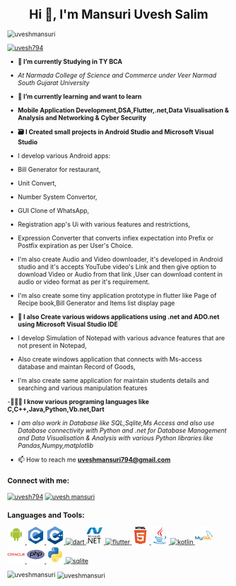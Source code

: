 <h1 align="center">Hi 👋, I'm Mansuri Uvesh Salim</h1>
<p align="left"> <img src="https://komarev.com/ghpvc/?username=uveshmansuri&label=Profile%20views&color=0e75b6&style=flat" alt="uveshmansuri" /> </p>

<p align="left"> <a href="https://twitter.com/uvesh794" target="blank"><img src="https://img.shields.io/twitter/follow/uvesh794?logo=twitter&style=for-the-badge" alt="uvesh794" /></a> </p>

- **🔭 I’m currently Studying in TY BCA**
- *At Narmada College of Science and Commerce under Veer Narmad South Gujarat University*

- **🌱 I’m currently learning and want to learn**
- **Mobile Application Development,DSA,Flutter,.net,Data Visualisation & Analysis and Networking & Cyber Security**

- **🗃️ I Created small projects in Android Studio and Microsoft Visual Studio**
- I develop various Android apps:
- Bill Generator for restaurant,
- Unit Convert,
- Number System Convertor,
- GUI Clone of WhatsApp,
- Registration app's Ui with various features and restrictions,
- Expression Converter that converts infiex expectation into Prefix or Postfix expiration as per User's Choice.
- I'm also create Audio and Video downloader, it's developed in Android studio and it's accepts YouTube video's Link and then give option to download Video or Audio from that link ,User can download content in audio or video format as per it's requirement.
- I'm also create some tiny application prototype in flutter like Page of Recipe book,Bill Generator and Items list display page

- **📂 I also Create various widows applications using .net and ADO.net using Microsoft Visual Studio IDE**
- I develop Simulation of Notepad with various advance features that are not present in Notepad,
- Also create windows application that connects with Ms-access database and maintan Record of Goods,
- I'm also create same application for maintain students details and searching and various manipulation features

-**👨🏻‍💻 I know various programing languages like C,C++,Java,Python,Vb.net,Dart**
- *I am also work in Database like SQL,Sqlite,Ms Access and also use Database connectivity with Python and .net for Database Management and Data Visualisation & Analysis with various Python libraries like Pandas,Numpy,matplotlib*

- 📫 How to reach me **uveshmansuri794@gmail.com**

<h3 align="left">Connect with me:</h3>
<p align="left">
<a href="https://twitter.com/uvesh794" target="blank"><img align="center" src="https://raw.githubusercontent.com/rahuldkjain/github-profile-readme-generator/master/src/images/icons/Social/twitter.svg" alt="uvesh794" height="30" width="40" /></a>
<a href="https://linkedin.com/in/uvesh mansuri" target="blank"><img align="center" src="https://raw.githubusercontent.com/rahuldkjain/github-profile-readme-generator/master/src/images/icons/Social/linked-in-alt.svg" alt="uvesh mansuri" height="30" width="40" /></a>
</p>

<h3 align="left">Languages and Tools:</h3>
<p align="left"> <a href="https://developer.android.com" target="_blank" rel="noreferrer"> <img src="https://raw.githubusercontent.com/devicons/devicon/master/icons/android/android-original-wordmark.svg" alt="android" width="40" height="40"/> </a> <a href="https://www.cprogramming.com/" target="_blank" rel="noreferrer"> <img src="https://raw.githubusercontent.com/devicons/devicon/master/icons/c/c-original.svg" alt="c" width="40" height="40"/> </a> <a href="https://www.w3schools.com/cpp/" target="_blank" rel="noreferrer"> <img src="https://raw.githubusercontent.com/devicons/devicon/master/icons/cplusplus/cplusplus-original.svg" alt="cplusplus" width="40" height="40"/> </a> <a href="https://dart.dev" target="_blank" rel="noreferrer"> <img src="https://www.vectorlogo.zone/logos/dartlang/dartlang-icon.svg" alt="dart" width="40" height="40"/> </a> <a href="https://dotnet.microsoft.com/" target="_blank" rel="noreferrer"> <img src="https://raw.githubusercontent.com/devicons/devicon/master/icons/dot-net/dot-net-original-wordmark.svg" alt="dotnet" width="40" height="40"/> </a> <a href="https://flutter.dev" target="_blank" rel="noreferrer"> <img src="https://www.vectorlogo.zone/logos/flutterio/flutterio-icon.svg" alt="flutter" width="40" height="40"/> </a> <a href="https://www.w3.org/html/" target="_blank" rel="noreferrer"> <img src="https://raw.githubusercontent.com/devicons/devicon/master/icons/html5/html5-original-wordmark.svg" alt="html5" width="40" height="40"/> </a> <a href="https://www.java.com" target="_blank" rel="noreferrer"> <img src="https://raw.githubusercontent.com/devicons/devicon/master/icons/java/java-original.svg" alt="java" width="40" height="40"/> </a> <a href="https://kotlinlang.org" target="_blank" rel="noreferrer"> <img src="https://www.vectorlogo.zone/logos/kotlinlang/kotlinlang-icon.svg" alt="kotlin" width="40" height="40"/> </a> <a href="https://www.mysql.com/" target="_blank" rel="noreferrer"> <img src="https://raw.githubusercontent.com/devicons/devicon/master/icons/mysql/mysql-original-wordmark.svg" alt="mysql" width="40" height="40"/> </a> <a href="https://www.oracle.com/" target="_blank" rel="noreferrer"> <img src="https://raw.githubusercontent.com/devicons/devicon/master/icons/oracle/oracle-original.svg" alt="oracle" width="40" height="40"/> </a> <a href="https://www.php.net" target="_blank" rel="noreferrer"> <img src="https://raw.githubusercontent.com/devicons/devicon/master/icons/php/php-original.svg" alt="php" width="40" height="40"/> </a> <a href="https://www.python.org" target="_blank" rel="noreferrer"> <img src="https://raw.githubusercontent.com/devicons/devicon/master/icons/python/python-original.svg" alt="python" width="40" height="40"/> </a> <a href="https://www.sqlite.org/" target="_blank" rel="noreferrer"> <img src="https://www.vectorlogo.zone/logos/sqlite/sqlite-icon.svg" alt="sqlite" width="40" height="40"/> </a> </p>

<p><img align="left" src="https://github-readme-stats.vercel.app/api/top-langs?username=uveshmansuri&show_icons=true&locale=en&layout=compact" alt="uveshmansuri" /></p>

<p>&nbsp;<img align="center" src="https://github-readme-stats.vercel.app/api?username=uveshmansuri&show_icons=true&locale=en" alt="uveshmansuri" /></p>
